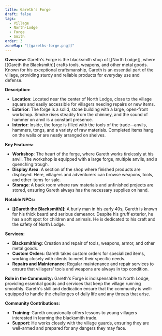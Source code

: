```yaml
---
title: Gareth's Forge
draft: false
tags:
  - Village
  - North-Lodge
  - Forge
  - Smith
order: 3
zoneMap: "[[gareths-forge.png]]"
---
```

**Overview:** Gareth's Forge is the blacksmith shop of [[North Lodge]], where [[Gareth the Blacksmith]] crafts tools, weapons, and other metal goods. Known for his exceptional craftsmanship, Gareth is an essential part of the village, providing sturdy and reliable products for everyday use and defense.

**Description:**

- **Location**: Located near the center of North Lodge, close to the village square and easily accessible for villagers needing repairs or new items.
- **Exterior**: The forge is a solid, stone building with a large, open-front workshop. Smoke rises steadily from the chimney, and the sound of hammer on anvil is a constant presence.
- **Interior**: Inside, the forge is filled with the tools of the trade—anvils, hammers, tongs, and a variety of raw materials. Completed items hang on the walls or are neatly arranged on shelves.

**Key Features:**

- **Workshop**: The heart of the forge, where Gareth works tirelessly at his anvil. The workshop is equipped with a large forge, multiple anvils, and a quenching trough.
- **Display Area**: A section of the shop where finished products are displayed. Here, villagers and adventurers can browse weapons, tools, and other items for sale.
- **Storage**: A back room where raw materials and unfinished projects are stored, ensuring Gareth always has the necessary supplies on hand.

**Notable NPCs:**

- **[[Gareth the Blacksmith]]**: A burly man in his early 40s, Gareth is known for his thick beard and serious demeanor. Despite his gruff exterior, he has a soft spot for children and animals. He is dedicated to his craft and the safety of North Lodge.

**Services:**

- **Blacksmithing**: Creation and repair of tools, weapons, armor, and other metal goods.
- **Custom Orders**: Gareth takes custom orders for specialized items, working closely with clients to meet their specific needs.
- **Repairs and Maintenance**: Regular maintenance and repair services to ensure that villagers' tools and weapons are always in top condition.

**Role in the Community:** Gareth's Forge is indispensable to North Lodge, providing essential goods and services that keep the village running smoothly. Gareth's skill and dedication ensure that the community is well-equipped to handle the challenges of daily life and any threats that arise.

**Community Contributions:**

- **Training**: Gareth occasionally offers lessons to young villagers interested in learning the blacksmith trade.
- **Support**: He works closely with the village guards, ensuring they are well-armed and prepared for any dangers they may face.